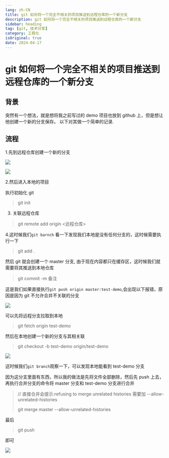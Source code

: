 ```yaml
---
lang: zh-CN
title: git 如何将一个完全不相关的项目推送到远程仓库的一个新分支
description: git 如何将一个完全不相关的项目推送到远程仓库的一个新分支
sidebar: heading
tag: [git, 技术分享]
category: 工程化
isOriginal: true
date: 2024-04-17
---
```


# git 如何将一个完全不相关的项目推送到远程仓库的一个新分支

## 背景

突然有一个想法，就是想将我之前写过的 demo 项目也放到 github 上，但是想让他创建一个新的分支保存。 以下对其做一个简单的记录.

## 流程

1.先到远程仓库创建一个新的分支

![](https://s21.ax1x.com/2024/04/17/pFz1Bgs.png)

![](https://s21.ax1x.com/2024/04/17/pFz1Dvn.png)

2.然后进入本地的项目

执行初始化 git

> git init

3. 关联远程仓库

> git remote add origin <远程仓库>

4.这时候我们`git barnch` 看一下发现我们本地是没有任何分支的，这时候需要执行一下

> git add .

然后 git 就会创建一个 master 分支, 由于现在内容都只在缓存区，这时候我们就需要将其推送到本地仓库

> git commit -m 备注

这是我们如果直接执行`git push origin master:test-demo`,会出现以下报错，原因是因为 git 不允许合并不关联的分支

![](https://s21.ax1x.com/2024/04/17/pFz1wCQ.png)

可以先将远程分支拉取到本地

> git fetch origin test-demo

然后在本地创建一个新的分支与其相关联

> git checkout -b test-demo origin/test-demo

![](https://s21.ax1x.com/2024/04/17/pFz103j.png)

这时候我们`git branch`观察一下，可以发现本地能看到 test-demo 分支

因为这分支里面有东西，所以我的做法是先将文件全部删除，然后先 push 上去， 再执行合并分支的命令将 master 分支和 test-demo 分支进行合并

> // 直接合并会提示:refusing to merge unrelated histories 需要加 --allow-unrelated-histories
>
> git merge master --allow-unrelated-histories

最后

> git push

即可

![](https://s21.ax1x.com/2024/04/17/pFz1a4g.png)
